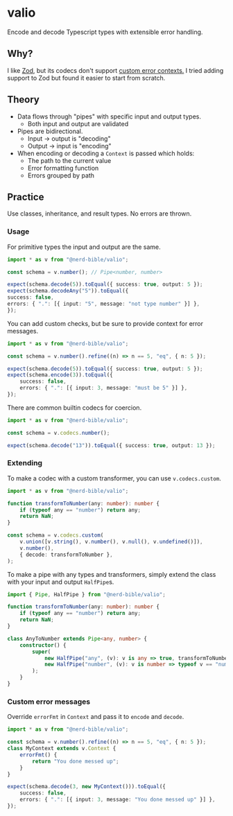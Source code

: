 # valio

Encode and decode Typescript types with extensible error handling.

## Why?

I like [Zod](https://zod.dev), but its codecs don't support
[custom error contexts.](https://github.com/colinhacks/zod/issues/) I tried
adding support to Zod but found it easier to start from scratch.

## Theory

- Data flows through "pipes" with specific input and output types.
  - Both input and output are validated
- Pipes are bidirectional.
  - Input -> output is "decoding"
  - Output -> input is "encoding"
- When encoding or decoding a `Context` is passed which holds:
  - The path to the current value
  - Error formatting function
  - Errors grouped by path

## Practice

Use classes, inheritance, and result types. No errors are thrown.

### Usage

For primitive types the input and output are the same.

```ts
import * as v from "@nerd-bible/valio";

const schema = v.number(); // Pipe<number, number>

expect(schema.decode(5)).toEqual({ success: true, output: 5 });
expect(schema.decodeAny("5")).toEqual({
success: false,
errors: { ".": [{ input: "5", message: "not type number" }] },
});
```

You can add custom checks, but be sure to provide context for error messages.

```ts
import * as v from "@nerd-bible/valio";

const schema = v.number().refine((n) => n == 5, "eq", { n: 5 });

expect(schema.decode(5)).toEqual({ success: true, output: 5 });
expect(schema.encode(3)).toEqual({
	success: false,
	errors: { ".": [{ input: 3, message: "must be 5" }] },
});
```

There are common builtin codecs for coercion.

```ts
import * as v from "@nerd-bible/valio";

const schema = v.codecs.number();

expect(schema.decode("13")).toEqual({ success: true, output: 13 });
```

### Extending

To make a codec with a custom transformer, you can use `v.codecs.custom`.

```ts
import * as v from "@nerd-bible/valio";

function transformToNumber(any: number): number {
	if (typeof any == "number") return any;
	return NaN;
}

const schema = v.codecs.custom(
	v.union([v.string(), v.number(), v.null(), v.undefined()]),
	v.number(),
	{ decode: transformToNumber },
);
```

To make a pipe with any types and transformers, simply extend the class with
your input and output `HalfPipe`s.

```ts
import { Pipe, HalfPipe } from "@nerd-bible/valio";

function transformToNumber(any: number): number {
	if (typeof any == "number") return any;
	return NaN;
}

class AnyToNumber extends Pipe<any, number> {
	constructor() {
		super(
			new HalfPipe("any", (v): v is any => true, transformToNumber),
			new HalfPipe("number", (v): v is number => typeof v == "number"),
		);
	}
}
```

### Custom error messages

Override `errorFmt` in `Context` and pass it to `encode` and `decode`.

```ts
import * as v from "@nerd-bible/valio";

const schema = v.number().refine((n) => n == 5, "eq", { n: 5 });
class MyContext extends v.Context {
	errorFmt() {
		return "You done messed up";
	}
}

expect(schema.decode(3, new MyContext())).toEqual({
	success: false,
	errors: { ".": [{ input: 3, message: "You done messed up" }] },
});
```
